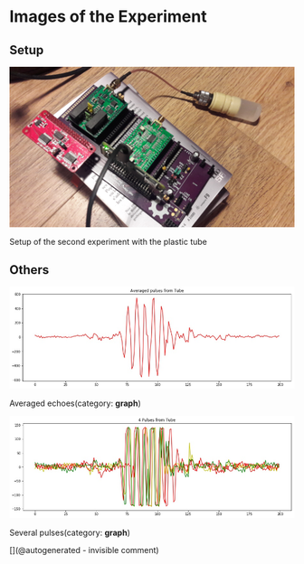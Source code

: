 # Images of the Experiment

## Setup

![](/alt.tbo/20171001a/20171001_135041.jpg)

Setup of the second experiment with the plastic tube

## Others

![](/alt.tbo/20171001a/Pulses_average_Tube.jpg)

Averaged echoes(category: __graph__)

![](/alt.tbo/20171001a/Pulses_details_Tube.jpg)

Several pulses(category: __graph__)



[](@autogenerated - invisible comment)